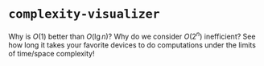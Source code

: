 # `complexity-visualizer`

Why is $`O(1)`$ better than $`O(\lg n)`$? Why do we consider $`O(2^{n})`$ inefficient? See how long it takes your favorite devices to do computations under the limits of time/space complexity!
